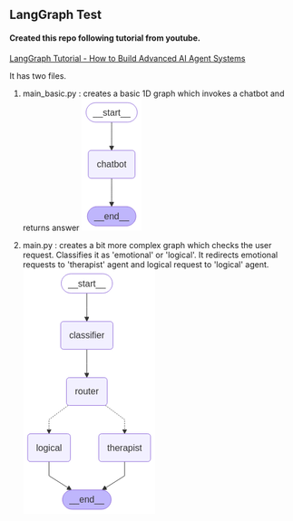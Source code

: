 ## LangGraph Test

#### Created this repo following tutorial from youtube.
[LangGraph Tutorial - How to Build Advanced AI Agent Systems](https://www.youtube.com/watch?v=1w5cCXlh7JQ&list=PL76nMeTGB6cC9zQWRwzheSwnZzLWMPTgx)

It has two files.
1. main_basic.py : creates a basic 1D graph which invokes a chatbot and returns answer
![graph_basic](./output_basic.png)

2. main.py : creates a bit more complex graph which checks the user request. Classifies it as 'emotional' or 'logical'. It redirects emotional requests to 'therapist' agent and logical request to 'logical' agent.
![graph](./output.png)

